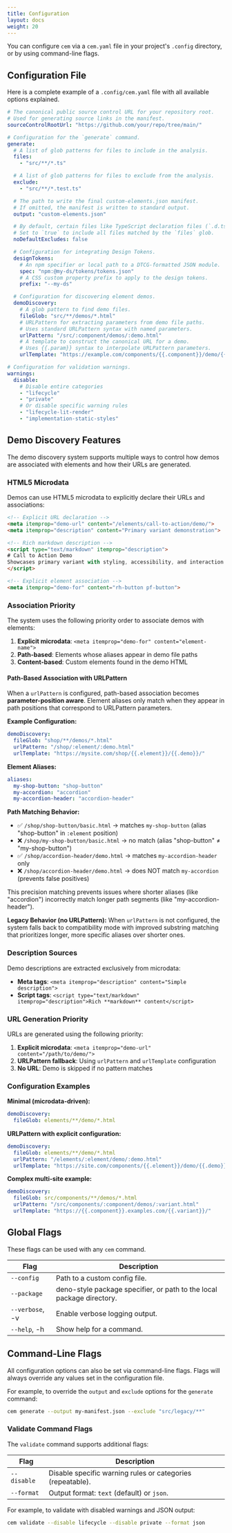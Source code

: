 ```yaml
---
title: Configuration
layout: docs
weight: 20
---
```


You can configure `cem` via a `cem.yaml` file in your project's `.config` directory, or by using command-line flags.

## Configuration File

Here is a complete example of a `.config/cem.yaml` file with all available options explained.

```yaml
# The canonical public source control URL for your repository root.
# Used for generating source links in the manifest.
sourceControlRootUrl: "https://github.com/your/repo/tree/main/"

# Configuration for the `generate` command.
generate:
  # A list of glob patterns for files to include in the analysis.
  files:
    - "src/**/*.ts"

  # A list of glob patterns for files to exclude from the analysis.
  exclude:
    - "src/**/*.test.ts"

  # The path to write the final custom-elements.json manifest.
  # If omitted, the manifest is written to standard output.
  output: "custom-elements.json"

  # By default, certain files like TypeScript declaration files (`.d.ts`) are excluded.
  # Set to `true` to include all files matched by the `files` glob.
  noDefaultExcludes: false

  # Configuration for integrating Design Tokens.
  designTokens:
    # An npm specifier or local path to a DTCG-formatted JSON module.
    spec: "npm:@my-ds/tokens/tokens.json"
    # A CSS custom property prefix to apply to the design tokens.
    prefix: "--my-ds"

  # Configuration for discovering element demos.
  demoDiscovery:
    # A glob pattern to find demo files.
    fileGlob: "src/**/demos/*.html"
    # URLPattern for extracting parameters from demo file paths.
    # Uses standard URLPattern syntax with named parameters.
    urlPattern: "/src/:component/demos/:demo.html"
    # A template to construct the canonical URL for a demo.
    # Uses {{.param}} syntax to interpolate URLPattern parameters.
    urlTemplate: "https://example.com/components/{{.component}}/demo/{{.demo}}/"

# Configuration for validation warnings.
warnings:
  disable:
    # Disable entire categories
    - "lifecycle"
    - "private"
    # Or disable specific warning rules
    - "lifecycle-lit-render"
    - "implementation-static-styles"
```

## Demo Discovery Features

The demo discovery system supports multiple ways to control how demos are associated with elements and how their URLs are generated.

### HTML5 Microdata

Demos can use HTML5 microdata to explicitly declare their URLs and associations:

```html
<!-- Explicit URL declaration -->
<meta itemprop="demo-url" content="/elements/call-to-action/demo/">
<meta itemprop="description" content="Primary variant demonstration">

<!-- Rich markdown description -->
<script type="text/markdown" itemprop="description">
# Call to Action Demo
Showcases primary variant with styling, accessibility, and interaction states.
</script>

<!-- Explicit element association -->
<meta itemprop="demo-for" content="rh-button pf-button">
```

### Association Priority

The system uses the following priority order to associate demos with elements:

1. **Explicit microdata**: `<meta itemprop="demo-for" content="element-name">`
2. **Path-based**: Elements whose aliases appear in demo file paths
3. **Content-based**: Custom elements found in the demo HTML

#### Path-Based Association with URLPattern

When a `urlPattern` is configured, path-based association becomes **parameter-position aware**. Element aliases only match when they appear in path positions that correspond to URLPattern parameters.

**Example Configuration:**
```yaml
demoDiscovery:
  fileGlob: "shop/**/demos/*.html"
  urlPattern: "/shop/:element/:demo.html"
  urlTemplate: "https://mysite.com/shop/{{.element}}/{{.demo}}/"
```

**Element Aliases:**
```yaml
aliases:
  my-shop-button: "shop-button"
  my-accordion: "accordion"
  my-accordion-header: "accordion-header"
```

**Path Matching Behavior:**

- ✅ `/shop/shop-button/basic.html` → matches `my-shop-button` (alias "shop-button" in `:element` position)
- ❌ `/shop/my-shop-button/basic.html` → no match (alias "shop-button" ≠ "my-shop-button")
- ✅ `/shop/accordion-header/demo.html` → matches `my-accordion-header` only
- ❌ `/shop/accordion-header/demo.html` → does NOT match `my-accordion` (prevents false positives)

This precision matching prevents issues where shorter aliases (like "accordion") incorrectly match longer path segments (like "my-accordion-header").

**Legacy Behavior (no URLPattern):**
When `urlPattern` is not configured, the system falls back to compatibility mode with improved substring matching that prioritizes longer, more specific aliases over shorter ones.

### Description Sources

Demo descriptions are extracted exclusively from microdata:

- **Meta tags**: `<meta itemprop="description" content="Simple description">`
- **Script tags**: `<script type="text/markdown" itemprop="description">Rich **markdown** content</script>`

### URL Generation Priority

URLs are generated using the following priority:

1. **Explicit microdata**: `<meta itemprop="demo-url" content="/path/to/demo/">`
2. **URLPattern fallback**: Using `urlPattern` and `urlTemplate` configuration
3. **No URL**: Demo is skipped if no pattern matches

### Configuration Examples

**Minimal (microdata-driven):**
```yaml
demoDiscovery:
  fileGlob: elements/**/demo/*.html
```

**URLPattern with explicit configuration:**
```yaml
demoDiscovery:
  fileGlob: elements/**/demo/*.html
  urlPattern: "/elements/:element/demo/:demo.html"
  urlTemplate: "https://site.com/components/{{.element}}/demo/{{.demo}}/"
```

**Complex multi-site example:**
```yaml
demoDiscovery:
  fileGlob: src/components/**/demos/*.html  
  urlPattern: "/src/components/:component/demos/:variant.html"
  urlTemplate: "https://{{.component}}.examples.com/{{.variant}}/"
```

## Global Flags

These flags can be used with any `cem` command.

| Flag            | Description                                                           |
| --------------- | --------------------------------------------------------------------- |
| `--config`      | Path to a custom config file.                                         |
| `--package`     | deno-style package specifier, or path to the local package directory. |
| `--verbose`, -v | Enable verbose logging output.                                        |
| `--help`, -h    | Show help for a command.                                              |

## Command-Line Flags

All configuration options can also be set via command-line flags. Flags will always override any values set in the configuration file.

For example, to override the `output` and `exclude` options for the `generate` command:

```sh
cem generate --output my-manifest.json --exclude "src/legacy/**"
```

### Validate Command Flags

The `validate` command supports additional flags:

| Flag                      | Description                                                    |
| ------------------------- | -------------------------------------------------------------- |
| `--disable`               | Disable specific warning rules or categories (repeatable).     |
| `--format`                | Output format: `text` (default) or `json`.                    |

For example, to validate with disabled warnings and JSON output:

```sh
cem validate --disable lifecycle --disable private --format json
```

